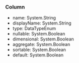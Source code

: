 ### Column
- name: System.String
- displayName: System.String
- type: DataTypeEnum
- nullable: System.Boolean
- dimensional: System.Boolean
- aggregate: System.Boolean
- sortable: System.Boolean
- default: System.Boolean
